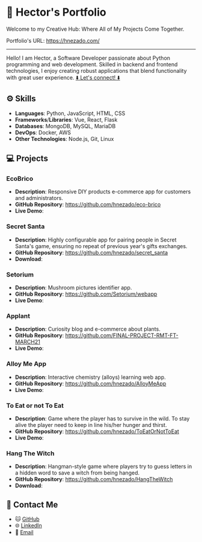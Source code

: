 # 💼 Hector's Portfolio

Welcome to my Creative Hub: Where All of My Projects Come Together.

Portfolio's URL: https://hnezado.com/

---

Hello! I am Hector, a Software Developer passionate about Python programming and web development. Skilled in backend and frontend technologies, I enjoy creating robust applications that blend functionality with great user experience.
[⬇️ Let's connect! ⬇️](https://github.com/hnezado/portfolio/tree/main?tab=readme-ov-file#-contact-me)

## ⚙️ Skills

- **Languages**: Python, JavaScript, HTML, CSS
- **Frameworks**/**Libraries**: Vue, React, Flask
- **Databases**: MongoDB, MySQL, MariaDB
- **DevOps**: Docker, AWS
- **Other Technologies**: Node.js, Git, Linux

## 💻 Projects

### EcoBrico

- **Description**: Responsive DIY products e-commerce app for customers and administrators.
- **GitHub Repository**: https://github.com/hnezado/eco-brico
- **Live Demo**:

### Secret Santa

- **Description**: Highly configurable app for pairing people in Secret Santa's game, ensuring no repeat of previous year's gifts exchanges.
- **GitHub Repository**: https://github.com/hnezado/secret_santa
- **Download**:

### Setorium

- **Description**: Mushroom pictures identifier app.
- **GitHub Repository**: https://github.com/Setorium/webapp
- **Live Demo**:

### Applant

- **Description**: Curiosity blog and e-commerce about plants.
- **GitHub Repository**: https://github.com/FINAL-PROJECT-RMT-FT-MARCH21
- **Live Demo**:

### Alloy Me App

- **Description**: Interactive chemistry (alloys) learning web app.
- **GitHub Repository**: https://github.com/hnezado/AlloyMeApp
- **Live Demo**:

### To Eat or not To Eat

- **Description**: Game where the player has to survive in the wild. To stay alive the player need to keep in line his/her hunger and thirst.
- **GitHub Repository**: https://github.com/hnezado/ToEatOrNotToEat
- **Live Demo**:

### Hang The Witch

- **Description**: Hangman-style game where players try to guess letters in a hidden word to save a witch from being hanged.
- **GitHub Repository**: https://github.com/hnezado/HangTheWitch
- **Download**:

## 🔗 Contact Me

- 🐱 [GitHub](https://github.com/hnezado)
- 🌐 [LinkedIn](https://www.linkedin.com/in/hector-md/)
- 📧 [Email](mailto:contact@hnezado.com)

